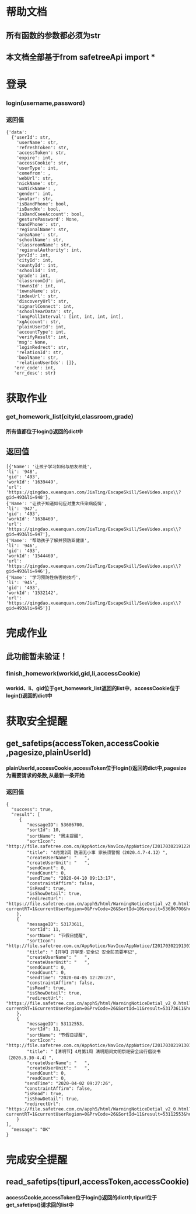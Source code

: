 # 帮助文档

## 所有函数的参数都必须为str
## 本文档全部基于from safetreeApi import *

# 登录

### login(username,password)

### 返回值

    {'data': 
      {'userId': str,
        'userName': str,
        'refreshToken': str,
        'accessToken': str,
        'expire': int,
        'accessCookie': str,
        'userType': int,
        'comefrom': ,
        'webUrl': str,
        'nickName': str,
        'wxNickName': ,
        'gender': int,
        'avatar': str,
        'isBandPhone': bool,
        'isBandWx': bool,
        'isBandCseeAccount': bool,
        'gesturePassword': None,
        'bandPhone': str,
        'regionalName': str,
        'areaName': str,
        'schoolName': str,
        'classroomName': str,
        'regionalAuthority': int,
        'prvId': int,
        'cityId': int,
        'countyId': int,
        'schoolId': int,
        'grade': int,
        'classroomId': int,
        'townsId': int,
        'townsName': str,
        'indexUrl': str,
        'discoveryUrl': str,
        'signarlConnect': int,
        'schoolYearData': str,
        'longPollInterval': [int, int, int, int],
        'xgAccount': str,
        'plainUserId': int,
        'accountType': int,
        'verifyResult': int,
        'msg': None,
        'loginRedrect': str,
        'relationId': str,
        'boolName': str,
        'relationUserIds': []},
       'err_code': int,
       'err_desc': str}

# 获取作业

### get_homework_list(cityid,classroom,grade)

#### 所有值都位于login()返回的dict中

## 返回值
    [{'Name': '让孩子学习如何与朋友相处',
    'li': '948',
    'gid': '493',
    'workId': '1639449',
    'url': 'https://qingdao.xueanquan.com/JiaTing/EscapeSkill/SeeVideo.aspx\\?gid=493&li=948'},
    {'Name': '让孩子知道如何应对重大传染病疫情',
    'li': '947',
    'gid': '493',
    'workId': '1638469',
    'url': 'https://qingdao.xueanquan.com/JiaTing/EscapeSkill/SeeVideo.aspx\\?gid=493&li=947'},
    {'Name': '帮助孩子了解并预防亚健康',
    'li': '946',
    'gid': '493',
    'workId': '1544469',
    'url': 'https://qingdao.xueanquan.com/JiaTing/EscapeSkill/SeeVideo.aspx\\?gid=493&li=946'},
    {'Name': '学习预防性伤害的技巧',
    'li': '945',
    'gid': '493',
    'workId': '1532142',
    'url': 'https://qingdao.xueanquan.com/JiaTing/EscapeSkill/SeeVideo.aspx\\?gid=493&li=945'}]

# 完成作业

## 此功能暂未验证！

### finish_homework(workid,gid,li,accessCookie)

#### workid、li、gid位于get_homework_list返回的list中，accessCookie位于login()返回的dict中

# 获取安全提醒

## get_safetips(accessToken,accessCookie ,pagesize,plainUserId)

#### plainUserId,accessCookie,accessToken位于login()返回的dict中,pagesize为需要请求的条数,从最新一条开始

### 返回值

    {
      "success": true,
      "result": [
         {
            "messageID": 53686700,
            "sortId": 10,
            "sortName": "周末提醒",
            "sortIcon": "http://file.safetree.com.cn/AppNotice/NavIco/AppNotice/I201703021912203329.jpg",
            "title": "4月第2周 防溺无小事 家长须警惕（2020.4.7-4.12）",
            "createUserName": "   ",
            "createUserUnit": "   ",
            "sendCount": 0,
            "readCount": 0,
            "sendTime": "2020-04-10 09:13:17",
            "constraintAffirm": false,
            "isRead": true,
            "isShowDetail": true,
            "redirectUrl": "https://file.safetree.com.cn/apph5/html/WarningNoticeDetial_v2_0.html?currentRT=1&currentUserRegion=0&PrvCode=26&SortId=10&result=53686700&host=https://qingdao.safetree.com.cn"
        },
        {
            "messageID": 53173611,
            "sortId": 11,
            "sortName": "节假日提醒",
            "sortIcon": "http://file.safetree.com.cn/AppNotice/NavIco/AppNotice/I201703021913011372.jpg",
            "title": "【开学】开学季·安全记 安全防范要牢记",
            "createUserName": "   ",
            "createUserUnit": "   ",
            "sendCount": 0,
            "readCount": 0,
            "sendTime": "2020-04-05 12:20:23",
            "constraintAffirm": false,
            "isRead": true,
            "isShowDetail": true,
            "redirectUrl": "https://file.safetree.com.cn/apph5/html/WarningNoticeDetial_v2_0.html?currentRT=1&currentUserRegion=0&PrvCode=26&SortId=11&result=53173611&host=https://qingdao.safetree.com.cn"
        },
        {
            "messageID": 53112553,
            "sortId": 11,
            "sortName": "节假日提醒",
            "sortIcon": "http://file.safetree.com.cn/AppNotice/NavIco/AppNotice/I201703021913011372.jpg",
            "title": "【清明节】4月第1周 清明期间文明祭祀安全出行倡议书（2020.3.30-4.4）",
            "createUserName": "   ",
            "createUserUnit": "   ",
            "sendCount": 0,
            "readCount": 0,
           "sendTime": "2020-04-02 09:27:26",
           "constraintAffirm": false,
           "isRead": true,
           "isShowDetail": true,
           "redirectUrl": "https://file.safetree.com.cn/apph5/html/WarningNoticeDetial_v2_0.html?currentRT=1&currentUserRegion=0&PrvCode=26&SortId=11&result=53112553&host=https://qingdao.safetree.com.cn"
        }
    ],
      "message": "OK"
    }


# 完成安全提醒

## read_safetips(tipurl,accessToken,accessCookie)

#### accessCookie,accessToken位于login()返回的dict中,tipurl位于get_safetips()请求回的list中
